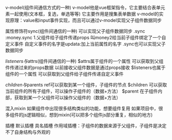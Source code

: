 v-model(组件间通信方式的一种)
    v-model他是vue框架指令，它主要结合表单元素一起使用(文本框，复选，单选等等)
    它主要作用是搜集表单数据
    v-model的实现原理：value和input事件实现，而且可以通过v-model实现父子组件数据同步

属性修饰符sync(组件间通信的一种)
    可以实现父子组件数据同步
    .sync :money.sync 1.父组件给子组件传递props 叫money2给当前子组件绑定了一个自定义事件 自定义事件的名字是updata:加上当前属性的名字
 .sync也可以实现父子数据同步

$listeners与$attrs(组件间通信的一种)
     $attrs属于组件的一个属性 可以获取到父组件传递过来的props数据
  以前接收父组件数据是通过props接收
  $listeners也属于组件的一个属性 可以获取到父组件给子组件传递自定义事件

$children与$parents
    ref可以获取到某一个组件，子组件的节点
   $children 可以获取当前组件的所有子组件，可以操作子组件的（数据+方法）
   $parent 在子组件内部，获取到某一个父组件可以操作父组件的（数据+方法）

混入mixin
        如果组件中出现很多结构类似的功能，想要组件复用
        如果项目中，很多组件的js逻辑相似，想到mixin(可以把多个组件js部分重复，相似的地方)

插槽
    默认插槽
    具名插槽
    作用域插槽：子组件的数据来源于父组件，子组件是决定不了自身结构与外观的
